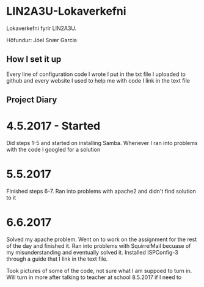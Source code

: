 # LIN2A3U-Lokaverkefni

Lokaverkefni fyrir LIN2A3U.

Höfundur: Jóel Snær Garcia

## How I set it up
Every line of configuration code I wrote I put in the txt file I uploaded to github and every website I used to help me with code I link in the text file

## Project Diary

# 4.5.2017 - Started
Did steps 1-5 and started on installing Samba. Whenever I ran into problems with the code I googled for a solution

# 5.5.2017
Finished steps 6-7. Ran into problems with apache2 and didn't find solution to it

# 6.6.2017 
Solved my apache problem. Went on to work on the assignment for the rest of the day and finished it.
Ran into problems with SquirrelMail becuase of my misunderstanding and eventually solved it.
Installed ISPConfig-3 through a guide that I link in the text file.

Took pictures of some of the code, not sure what I am suppoed to turn in. Will turn in more after talking to teacher at school 8.5.2017 if I need to
